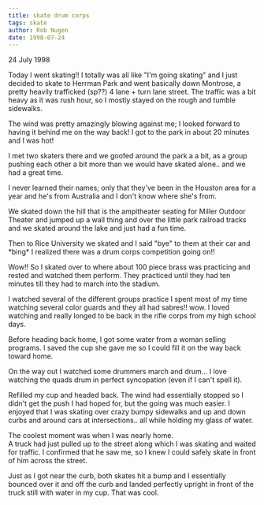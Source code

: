 ```yaml
---
title: skate drum corps
tags: skate
author: Rob Nugen
date: 1998-07-24
---
```


<title>Skate and skate</title>

<p class=date>24 July 1998</p>

<p>Today I went skating!!  I totally was all like "I'm going skating" and I just decided to skate to Herrman Park and went basically down Montrose, a pretty heavily trafficked (sp??) 4 lane + turn lane street.  The traffic was a bit heavy as it was rush hour, so I mostly stayed on the rough and tumble sidewalks.

<p>The wind was pretty amazingly blowing against me; I looked forward to having it behind me on the way back!  I got to the park in about 20 minutes and I was hot!

<p>I met two skaters there and we goofed around the park a a bit, as a group pushing each other a bit more than we would have skated alone.. and we had a great time. 

<p>I never learned their names; only that they've been in the Houston area for a year and he's from Australia and I don't know where she's from.

<p>We skated down the hill that is the ampitheater seating for Miller Outdoor Theater and jumped up a wall thing and over the little park railroad tracks and we skated around the lake and just had a fun time.

<p>Then to Rice University we skated and I said "bye" to them at their car and *bing* I realized there was a drum corps competition going on!!

<p>Wow!!  So I skated over to where about 100 piece brass was practicing and rested and watched them perform.
They practiced until they had ten minutes till they had to march into the stadium.

<p>I watched several of the different groups practice I spent most of my time watching several color guards and they all had sabres!!  wow.  I loved watching and really longed to be back in the rifle corps from my high school days.

<p>Before heading back home, I got some water from a woman selling programs. I saved the cup she gave me so I could fill it on the way back toward home.

<p>On the way out I watched some drummers march and drum... I love watching the quads drum in perfect syncopation (even if I can't spell it).

<p>Refilled my cup and headed back.  The wind had essentially stopped so I didn't get the push I had hoped for, but the going was much easier.  I enjoyed that I was skating over crazy bumpy sidewalks and up and down curbs and around cars at intersections.. all while holding my glass of water.

<p>The coolest moment was when I was nearly home.
<br>A truck had just pulled up to the street along which I was skating and waited for traffic.  I confirmed that he saw me, so I knew I could safely skate in front of him across the street.  

<p>Just as I got near the curb, both skates hit a bump and I essentially bounced over it and off the curb and landed perfectly upright in front of the truck still with water in my cup.  That was cool.
</p>
